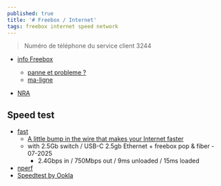 ```yaml
---
published: true
title: '# Freebox / Internet'
tags: freebox internet speed network
---
```

> Numéro de téléphone du service client	3244

- [info Freebox](http://mafreebox.freebox.fr/index.html)
	- [panne et probleme ?](https://downdetector.fr/statut/free/carte/)
	- [ma-ligne](https://www.free-reseau.fr/ma-ligne/)

- [NRA](https://www.ariase.com/couverture/isere-38/nra/vib38-38547vib)

## Speed test
- [fast](https://fast.com/#)
	- [A little bump in the wire that makes your Internet faster](https://apenwarr.ca/log/20180808)
    - with 2.5Gb switch / USB-C 2.5gb Ethernet + freebox pop & fiber - 07-2025
    	- 2.4Gbps in / 750Mbps out / 9ms unloaded / 15ms loaded
- [nperf](https://www.nperf.com/en/)
- [Speedtest by Ookla](http://www.speedtest.net/run)
